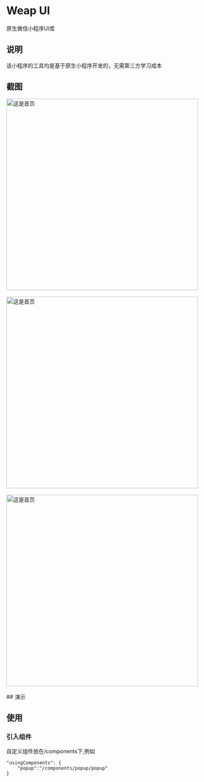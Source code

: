 # Weap UI
原生微信小程序UI库

## 说明
该小程序的工具均是基于原生小程序开发的，无需第三方学习成本

## 截图
<div style="width:100%" align="left"><img src="http://i1.fuimg.com/725616/217c1b1d352e95d9.jpg" alt="这是首页" width="500" height="auto" align="center" /></div><br/>
<div style="width:100%" align="left"><img src="http://i1.fuimg.com/725616/07f2954aa0bad863.jpg" alt="这是首页" width="500" height="auto" align="center" /></div><br/>
<div style="width:100%" align="left"><img src="http://i1.fuimg.com/725616/888d0bab0423a604.jpg" alt="这是首页" width="500" height="auto" align="center" /></div><br/>
## 演示
<!-- ![](http://i1.fuimg.com/725616/217c1b1d352e95d9.jpg)
![](http://i1.fuimg.com/725616/07f2954aa0bad863.jpg)
![](http://i1.fuimg.com/725616/888d0bab0423a604.jpg) -->

## 使用

### 引入组件

自定义组件放在/components下,例如
```
"usingComponents": {
    "popup":"/components/popup/popup"
}
```
<!-- #### 轮播图：  普通轮播，卡片式轮播 -->

<!-- ![](https://user-gold-cdn.xitu.io/2020/6/11/172a11b33b7c4fbf?w=379&h=670&f=gif&s=1906116) -->




